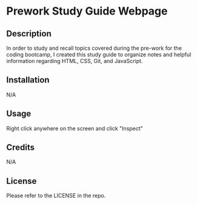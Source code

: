 # Prework Study Guide Webpage

## Description

In order to study and recall topics covered during the pre-work for the coding bootcamp, I created this study guide to organize notes and helpful information regarding HTML, CSS, Git, and JavaScript.

## Installation

N/A

## Usage

Right click anywhere on the screen and click "Inspect"

## Credits

N/A

## License

Please refer to the LICENSE in the repo.